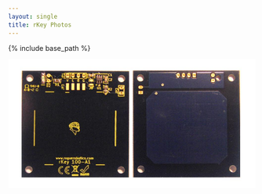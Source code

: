 ```yaml
---
layout: single
title: rKey Photos
---
```

{% include base_path %}

![rKey](images/rkey-frontback-1000px.jpg)
